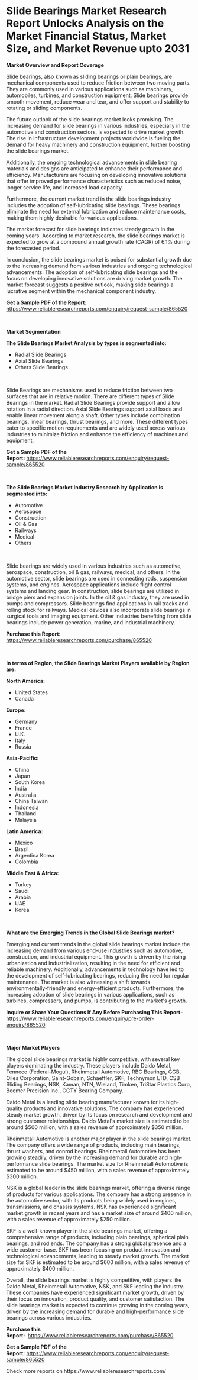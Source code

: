 <p><h1>Slide Bearings Market Research Report Unlocks Analysis on the Market Financial Status, Market Size, and Market Revenue upto 2031</h1></p><p><strong>Market Overview and Report Coverage</strong></p>
<p><p>Slide bearings, also known as sliding bearings or plain bearings, are mechanical components used to reduce friction between two moving parts. They are commonly used in various applications such as machinery, automobiles, turbines, and construction equipment. Slide bearings provide smooth movement, reduce wear and tear, and offer support and stability to rotating or sliding components.</p><p>The future outlook of the slide bearings market looks promising. The increasing demand for slide bearings in various industries, especially in the automotive and construction sectors, is expected to drive market growth. The rise in infrastructure development projects worldwide is fueling the demand for heavy machinery and construction equipment, further boosting the slide bearings market.</p><p>Additionally, the ongoing technological advancements in slide bearing materials and designs are anticipated to enhance their performance and efficiency. Manufacturers are focusing on developing innovative solutions that offer improved performance characteristics such as reduced noise, longer service life, and increased load capacity.</p><p>Furthermore, the current market trend in the slide bearings industry includes the adoption of self-lubricating slide bearings. These bearings eliminate the need for external lubrication and reduce maintenance costs, making them highly desirable for various applications.</p><p>The market forecast for slide bearings indicates steady growth in the coming years. According to market research, the slide bearings market is expected to grow at a compound annual growth rate (CAGR) of 6.1% during the forecasted period.</p><p>In conclusion, the slide bearings market is poised for substantial growth due to the increasing demand from various industries and ongoing technological advancements. The adoption of self-lubricating slide bearings and the focus on developing innovative solutions are driving market growth. The market forecast suggests a positive outlook, making slide bearings a lucrative segment within the mechanical component industry.</p></p>
<p><strong>Get a Sample PDF of the Report:</strong> <a href="https://www.reliableresearchreports.com/enquiry/request-sample/865520">https://www.reliableresearchreports.com/enquiry/request-sample/865520</a></p>
<p>&nbsp;</p>
<p><strong>Market Segmentation</strong></p>
<p><strong>The Slide Bearings Market Analysis by types is segmented into:</strong></p>
<p><ul><li>Radial Slide Bearings</li><li>Axial Slide Bearings</li><li>Others Slide Bearings</li></ul></p>
<p>&nbsp;</p>
<p><p>Slide Bearings are mechanisms used to reduce friction between two surfaces that are in relative motion. There are different types of Slide Bearings in the market. Radial Slide Bearings provide support and allow rotation in a radial direction. Axial Slide Bearings support axial loads and enable linear movement along a shaft. Other types include combination bearings, linear bearings, thrust bearings, and more. These different types cater to specific motion requirements and are widely used across various industries to minimize friction and enhance the efficiency of machines and equipment.</p></p>
<p><strong>Get a Sample PDF of the Report:</strong>&nbsp;<a href="https://www.reliableresearchreports.com/enquiry/request-sample/865520">https://www.reliableresearchreports.com/enquiry/request-sample/865520</a></p>
<p>&nbsp;</p>
<p><strong>The Slide Bearings Market Industry Research by Application is segmented into:</strong></p>
<p><ul><li>Automotive</li><li>Aerospace</li><li>Construction</li><li>Oil & Gas</li><li>Railways</li><li>Medical</li><li>Others</li></ul></p>
<p>&nbsp;</p>
<p><p>Slide bearings are widely used in various industries such as automotive, aerospace, construction, oil & gas, railways, medical, and others. In the automotive sector, slide bearings are used in connecting rods, suspension systems, and engines. Aerospace applications include flight control systems and landing gear. In construction, slide bearings are utilized in bridge piers and expansion joints. In the oil & gas industry, they are used in pumps and compressors. Slide bearings find applications in rail tracks and rolling stock for railways. Medical devices also incorporate slide bearings in surgical tools and imaging equipment. Other industries benefiting from slide bearings include power generation, marine, and industrial machinery.</p></p>
<p><strong>Purchase this Report:</strong>&nbsp; <a href="https://www.reliableresearchreports.com/purchase/865520">https://www.reliableresearchreports.com/purchase/865520</a></p>
<p>&nbsp;</p>
<p><strong>In terms of Region, the Slide Bearings Market Players available by Region are:</strong></p>
<p>
    <p> <strong> North America: </strong>
        <ul>
            <li>United States</li>
            <li>Canada</li>
        </ul>
        </p> 
    <p> <strong> Europe: </strong>
        <ul>
            <li>Germany</li>
            <li>France</li>
            <li>U.K.</li>
            <li>Italy</li>
            <li>Russia</li>
        </ul>
        </p> 
    <p> <strong> Asia-Pacific: </strong>
        <ul>
            <li>China</li>
            <li>Japan</li>
            <li>South Korea</li>
            <li>India</li>
            <li>Australia</li>
            <li>China Taiwan</li>
            <li>Indonesia</li>
            <li>Thailand</li>
            <li>Malaysia</li>
        </ul>
        </p> 
    <p> <strong> Latin America: </strong>
        <ul>
            <li>Mexico</li>
            <li>Brazil</li>
            <li>Argentina Korea</li>
            <li>Colombia</li>
        </ul>
        </p> 
    <p> <strong> Middle East & Africa: </strong>
        <ul>
            <li>Turkey</li>
            <li>Saudi</li>
            <li>Arabia</li>
            <li>UAE</li>
            <li>Korea</li>
        </ul>
    </p>
    </p>
<p>&nbsp;</p>
<p><strong>What are the Emerging Trends in the Global Slide Bearings market?</strong></p>
<p><p>Emerging and current trends in the global slide bearings market include the increasing demand from various end-use industries such as automotive, construction, and industrial equipment. This growth is driven by the rising urbanization and industrialization, resulting in the need for efficient and reliable machinery. Additionally, advancements in technology have led to the development of self-lubricating bearings, reducing the need for regular maintenance. The market is also witnessing a shift towards environmentally-friendly and energy-efficient products. Furthermore, the increasing adoption of slide bearings in various applications, such as turbines, compressors, and pumps, is contributing to the market's growth.</p></p>
<p><strong>Inquire or Share Your Questions If Any Before Purchasing This Report</strong>- <a href="https://www.reliableresearchreports.com/enquiry/pre-order-enquiry/865520">https://www.reliableresearchreports.com/enquiry/pre-order-enquiry/865520</a></p>
<p>&nbsp;</p>
<p><strong>Major Market Players</strong></p>
<p><p>The global slide bearings market is highly competitive, with several key players dominating the industry. These players include Daido Metal, Tenneco (Federal-Mogul), Rheinmetall Automotive, RBC Bearings, GGB, Oiles Corporation, Saint-Gobain, Schaeffler, SKF, Technymon LTD, CSB Sliding Bearings, NSK, Kaman, NTN, Wieland, Timken, TriStar Plastics Corp, Beemer Precision Inc., CCTY Bearing Company.</p><p>Daido Metal is a leading slide bearing manufacturer known for its high-quality products and innovative solutions. The company has experienced steady market growth, driven by its focus on research and development and strong customer relationships. Daido Metal's market size is estimated to be around $500 million, with a sales revenue of approximately $350 million.</p><p>Rheinmetall Automotive is another major player in the slide bearings market. The company offers a wide range of products, including main bearings, thrust washers, and conrod bearings. Rheinmetall Automotive has been growing steadily, driven by the increasing demand for durable and high-performance slide bearings. The market size for Rheinmetall Automotive is estimated to be around $450 million, with a sales revenue of approximately $300 million.</p><p>NSK is a global leader in the slide bearings market, offering a diverse range of products for various applications. The company has a strong presence in the automotive sector, with its products being widely used in engines, transmissions, and chassis systems. NSK has experienced significant market growth in recent years and has a market size of around $400 million, with a sales revenue of approximately $250 million.</p><p>SKF is a well-known player in the slide bearings market, offering a comprehensive range of products, including plain bearings, spherical plain bearings, and rod ends. The company has a strong global presence and a wide customer base. SKF has been focusing on product innovation and technological advancements, leading to steady market growth. The market size for SKF is estimated to be around $600 million, with a sales revenue of approximately $400 million.</p><p>Overall, the slide bearings market is highly competitive, with players like Daido Metal, Rheinmetall Automotive, NSK, and SKF leading the industry. These companies have experienced significant market growth, driven by their focus on innovation, product quality, and customer satisfaction. The slide bearings market is expected to continue growing in the coming years, driven by the increasing demand for durable and high-performance slide bearings across various industries.</p></p>
<p><strong>Purchase this Report:</strong>&nbsp;&nbsp;<a href="https://www.reliableresearchreports.com/purchase/865520">https://www.reliableresearchreports.com/purchase/865520</a></p>
<p></p>
<p><strong>Get a Sample PDF of the Report:</strong>&nbsp;<a href="https://www.reliableresearchreports.com/enquiry/request-sample/865520">https://www.reliableresearchreports.com/enquiry/request-sample/865520</a></p>
<p>Check more reports on https://www.reliableresearchreports.com/</p>